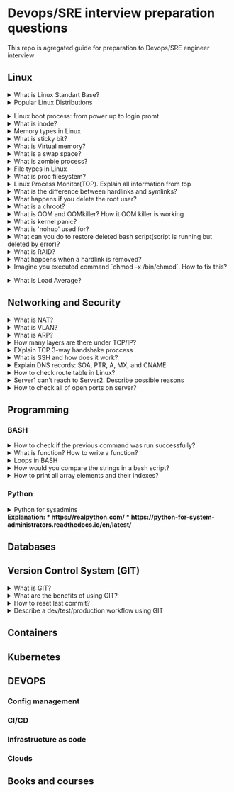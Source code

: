 # Devops/SRE interview preparation questions
This repo is agregated guide for preparation to Devops/SRE engineer interview 

## Linux 

<details>
<summary>What is Linux Standart Base?</summary><br><b>
Explanation: https://en.wikipedia.org/wiki/Linux_Standard_Base
</b></details>

<details>
<summary>Popular Linux Distributions</summary><br><b>
The most popular linux distrs:
  Ubuntu
  Centos
  Fedora
  Debian
  OpenSuse
  ArchLinux
  Slackware
  
Comparison: https://www.howtogeek.com/191207/10-of-the-most-popular-linux-distributions-compared/
  
</b></details>

<details>
<summary>Linux boot process: from power up to login promt</summary><br><b>
Explanation: 
  * BIOS
  * MBR
  * GRUB
  * Kernel
  * Init
  * Runlevel
  https://www.thegeekstuff.com/2011/02/linux-boot-process/
</b></details>

<details>
<summary>What is inode?</summary><br><b>
Explanation: https://linoxide.com/linux-command/linux-inode/
</b></details>

<details>
<summary>Memory types in Linux</summary><br><b>
Explanation: https://linux-audit.com/understanding-memory-information-on-linux-systems/
</b></details>

<details>
<summary>What is sticky bit?</summary><br><b>
Explanation:
  * https://en.wikipedia.org/wiki/Sticky_bit
  * https://www.geeksforgeeks.org/setuid-setgid-and-sticky-bits-in-linux-file-permissions/
</b></details>

<details>
<summary>What is Virtual memory?</summary><br><b>
Explanation: 
  * https://serverfault.com/questions/138427/what-does-virtual-memory-size-in-top-mean
  * https://elinux.org/images/4/4c/Ott.pdf
</b></details>

<details>
<summary>What is a swap space?</summary><br><b>
Explanation: https://itsfoss.com/create-swap-file-linux/
</b></details>

<details>
<summary>What is zombie process?</summary><br><b>
Explanation: 
  * https://en.wikipedia.org/wiki/Zombie_process
  * https://www.geeksforgeeks.org/zombie-processes-prevention/
  * https://stackoverflow.com/questions/16944886/how-to-kill-zombie-process
</b></details>

<details>
<summary>File types in Linux</summary><br><b>
Explanation:
  https://www.linux.com/tutorials/file-types-linuxunix-explained-detail/
</b></details>

<details>
<summary> What is proc filesystem?</summary><br><b>
Explanation: 
  http://man7.org/linux/man-pages/man5/proc.5.html
</b></details>

<details>
<summary>Linux Process Monitor(TOP). Explain all information from top</summary><br><b>
Explanation: 
  https://www.maketecheasier.com/linux-top-explained/
</b></details>

<details>
<summary>What is the difference between hardlinks and symlinks?</summary><br><b>
Explanation: 
  https://medium.com/@307/hard-links-and-symbolic-links-a-comparison-7f2b56864cdd
</b></details>

<details>
<summary>What happens if you delete the root user?</summary><br><b>
Explanation: 
  * In most cases you will get unbootable system
  * https://askubuntu.com/questions/962660/what-happens-if-you-delete-the-root-user
</b></details>

<details>
<summary>What is a chroot?</summary><br><b>
Explanation: 
  https://www.howtogeek.com/441534/how-to-use-the-chroot-command-on-linux/
</b></details>

<details>
<summary>What is OOM and OOMkiller? How it OOM killer is working</summary><br><b>
Explanation:
  * https://dev.to/rrampage/surviving-the-linux-oom-killer-2ki9
  * https://www.percona.com/blog/2019/08/02/out-of-memory-killer-or-savior/
</b></details>

<details>
<summary>What is kernel panic?</summary><br><b>
Explanation: 
  * https://www.linuxjournal.com/content/oops-debugging-kernel-panics-0
  * http://www.linuxandubuntu.com/home/things-to-know-about-linux-kernel-panic
</b></details>

<details>
<summary>What is 'nohup' used for?</summary><br><b>
Explanation: 
  https://www.computerhope.com/unix/unohup.htm
</b></details>

<details>
<summary> What can you do to restore deleted bash script(script is running but deleted by error)?</summary><br><b>
Explanation: 
  See filesystem /proc and find ID proccess in that directory should be script
</b></details>

<details>
<summary> What is RAID?</summary><br><b>
Explanation: TODO
</b></details>

<details>
<summary>What happens when a hardlink is removed?</summary><br><b>
Explanation: TODO
</b></details>

<details>
<summary>Imagine you executed command `chmod -x /bin/chmod`. How to fix this? </summary><br><b>
Explanation: 
  
  Solution1:
  ```
  cp /bin/cp /tmp/chmod
  cp /bin/chmod /tmp/chmod
  ./tmp/chmod 755 /bin/chmod
  
  ```
  
  Solution2:
  ```
  perl -e 'chmod(0755, "chmod")`
  
  ```
  
  Solution3:
  ```
 /lib/ld-linux.so.2 /bin/chmod 755 /bin/chmod
 
 ```
  
</b></details>

<details>
<summary>What is Load Average?</summary><br><b>
Explanation: 
  http://www.brendangregg.com/blog/2017-08-08/linux-load-averages.html
</b></details>

## Networking and Security

<details>
<summary>What is NAT?</summary><br><b>
Explanation: TODO
</b></details>

<details>
<summary>What is VLAN?</summary><br><b>
Explanation: TODO
</b></details>

<details>
<summary>What is ARP?</summary><br><b>
Explanation: TODO
</b></details>

<details>
<summary> How many layers are there under TCP/IP?</summary><br><b>
Explanation: TODO
</b></details>

<details>
<summary>EXplain TCP 3-way handshake proccess</summary><br><b>
Explanation: TODO
</b></details>

<details>
<summary>What is SSH and how does it work?</summary><br><b>
Explanation: TODO
</b></details>

<details>
<summary>Explain DNS records: SOA, PTR, A, MX, and CNAME</summary><br><b>
Explanation: TODO
</b></details>

<details>
<summary>How to check route table in Linux?</summary><br><b>
Explanation: TODO
</b></details>

<details>
<summary>Server1 can't reach to Server2. Describe possible reasons</summary><br><b>
Explanation: TODO
</b></details>

<details>
<summary>How to check all of open ports on server?</summary><br><b>
Explanation: TODO
</b></details>

## Programming

### BASH

<details>
<summary>How to check if the previous command was run successfully?</summary><br><b>
Explanation: TODO
</b></details>

<details>
<summary>What is function? How to write a function?</summary><br><b>
Explanation: TODO
</b></details>

<details>
<summary>Loops in BASH</summary><br><b>
Explanation: TODO
</b></details>

<details>
<summary> How would you compare the strings in a bash script?</summary><br><b>
Explanation: TODO
</b></details>

<details>
<summary> How to print all array elements and their indexes?</summary><br><b>
Explanation:
  
  ```  
  #!/bin/sh
  array=("A" "B" "C" "X" )
  echo ${array[0]} 
  
  ```
 
</b></details>

### Python
<details>
<summary>Python for sysadmins<br><b>
Explanation:
  * https://realpython.com/
  * https://python-for-system-administrators.readthedocs.io/en/latest/
</b></details>

## Databases

## Version Control System (GIT) 

<details>
<summary>What is GIT?</summary><br><b>
Explanation: TODO
</b></details>

<details>
<summary> What are the benefits of using GIT?</summary><br><b>
Explanation: TODO
</b></details>

<details>
<summary>How to reset last commit?</summary><br><b>
Explanation: TODO
</b></details>

<details>
<summary>Describe a dev/test/production workflow using GIT</summary><br><b>
Explanation: TODO
</b></details>

## Containers

## Kubernetes

## DEVOPS

### Config management 

### CI/CD

### Infrastructure as code 

### Clouds


## Books and courses



